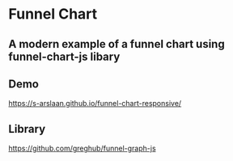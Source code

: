 
# Funnel Chart

## A modern example of a funnel chart using funnel-chart-js libary


## Demo

https://s-arslaan.github.io/funnel-chart-responsive/


## Library

https://github.com/greghub/funnel-graph-js

